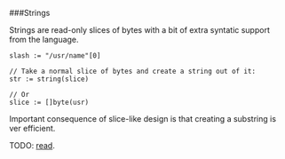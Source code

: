 ###Strings

Strings are read-only slices of bytes with a bit of extra syntatic support from the language.

```
slash := "/usr/name"[0]

// Take a normal slice of bytes and create a string out of it:
str := string(slice)

// Or
slice := []byte(usr)
```

Important consequence of slice-like design is that creating a substring is ver efficient.

TODO: [read](https://blog.golang.org/strings).
